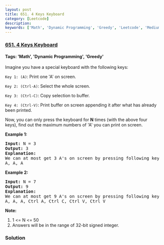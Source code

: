 ```yaml
---
layout: post
title: 651. 4 Keys Keyboard
category: [Leetcode]
description: 
keywords: ['Math', 'Dynamic Programming', 'Greedy', 'Leetcode', 'Medium']
---
```

### [651. 4 Keys Keyboard](https://leetcode.com/problems/4-keys-keyboard)

#### Tags: 'Math', 'Dynamic Programming', 'Greedy'

<div class="content__u3I1 question-content__JfgR"><div><p>Imagine you have a special keyboard with the following keys: </p>
<p><code>Key 1: (A)</code>:  Print one 'A' on screen.</p>
<p><code>Key 2: (Ctrl-A)</code>: Select the whole screen.</p>
<p><code>Key 3: (Ctrl-C)</code>: Copy selection to buffer.</p>
<p><code>Key 4: (Ctrl-V)</code>: Print buffer on screen appending it after what has already been printed. </p>
<p>Now, you can only press the keyboard for <b>N</b> times (with the above four keys), find out the maximum numbers of 'A' you can print on screen.</p>
<p><b>Example 1:</b><br/>
</p><pre><b>Input:</b> N = 3
<b>Output:</b> 3
<b>Explanation:</b> 
We can at most get 3 A's on screen by pressing following key sequence:
A, A, A
</pre>
<p></p>
<p><b>Example 2:</b><br/>
</p><pre><b>Input:</b> N = 7
<b>Output:</b> 9
<b>Explanation:</b> 
We can at most get 9 A's on screen by pressing following key sequence:
A, A, A, Ctrl A, Ctrl C, Ctrl V, Ctrl V
</pre>
<p></p>
<p><b>Note:</b><br/>
</p><ol>
<li>1 &lt;= N &lt;= 50 </li>
<li>Answers will be in the range of 32-bit signed integer.</li>
</ol>
<p></p>
</div></div>

### Solution
